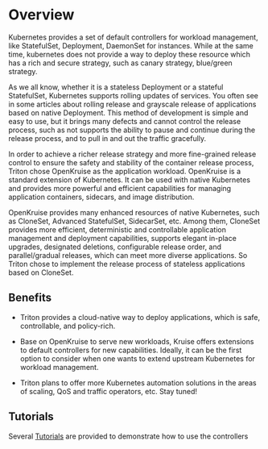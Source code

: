 # Overview

Kubernetes provides a set of default controllers for workload management,
like StatefulSet, Deployment, DaemonSet for instances. While at the same time, kubernetes does not provide a way to deploy these resource 
which has a rich and secure strategy, such as canary strategy, blue/green strategy.

As we all know, whether it is a stateless Deployment or a stateful StatefulSet, Kubernetes supports rolling updates of services. 
You often see in some articles about rolling release and grayscale release of applications based on native Deployment. 
This method of development is simple and easy to use, but it brings many defects and cannot control the release process, such as not supports the ability to pause and continue during the release process, 
and to pull in and out the traffic gracefully.

In order to achieve a richer release strategy and more fine-grained release control to ensure the safety and stability of the container release process, 
Triton chose OpenKruise as the application workload. OpenKruise is a standard extension of Kubernetes. It can be used with native Kubernetes and provides more powerful and efficient capabilities for managing application containers, sidecars, and image distribution.

OpenKruise provides many enhanced resources of native Kubernetes, such as CloneSet, Advanced StatefulSet, SidecarSet, etc. 
Among them, CloneSet provides more efficient, deterministic and controllable application management and deployment capabilities, supports elegant in-place upgrades, designated deletions, configurable release order, and parallel/gradual releases, which can meet more diverse applications. 
 So Triton chose to implement the release process of stateless applications based on CloneSet.

## Benefits
- Triton provides a cloud-native way to deploy applications, which is safe, controllable, and policy-rich.

- Base on OpenKruise to serve new workloads, Kruise offers extensions to default
  controllers for new capabilities.  Ideally, it can be the first option to consider when one wants to extend upstream Kubernetes for workload management.
  
- Triton plans to offer more Kubernetes automation solutions in the
  areas of scaling, QoS and traffic operators, etc. Stay tuned!

## Tutorials

Several [Tutorials](./tutorial/README.md) are provided to demonstrate how to use the controllers
